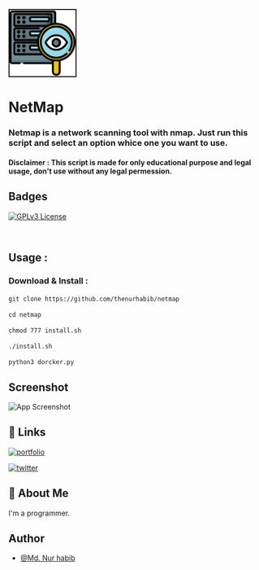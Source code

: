 
<img src="net.png" width="130px" border="2px"> <br> 


# NetMap

### Netmap is a network scanning tool with nmap. Just run this script and select an option whice one you want to use.


#### Disclaimer : This script is made for only educational purpose and legal usage, don't use without any legal permession.


## Badges



[![GPLv3 License](https://img.shields.io/badge/License-GPL%20v3-yellow.svg)](https://opensource.org/licenses/)

<br>


## Usage :
### Download & Install : 
```git clone https://github.com/thenurhabib/netmap```

```cd netmap```

```chmod 777 install.sh```

```./install.sh```

```python3 dorcker.py```


## Screenshot

![App Screenshot](./ss.png)


## 🔗 Links
[![portfolio](https://img.shields.io/badge/my_portfolio-000?style=for-the-badge&logo=ko-fi&logoColor=white)](https://www.nurhabib.ml/)


[![twitter](https://img.shields.io/badge/twitter-1DA1F2?style=for-the-badge&logo=twitter&logoColor=white)](https://twitter.com/mdnurhabib)


## 🚀 About Me
I'm a programmer.


## Author

- [@Md. Nur habib](https://www.github.com/nurhabib1)

